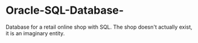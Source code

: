 # Oracle-SQL-Database-
Database for a retail online shop with SQL.
The shop doesn't actually exist, it is an imaginary entity.
